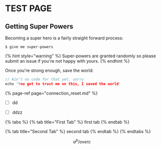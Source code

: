 # TEST PAGE

## Getting Super Powers

Becoming a super hero is a fairly straight forward process:

```
$ give me super-powers
```

{% hint style="warning" %}
 Super-powers are granted randomly so please submit an issue if you're not happy with yours.
{% endhint %}

Once you're strong enough, save the world:

```c
// Ain't no code for that yet, sorry
echo 'You got to trust me on this, I saved the world'
```

{% page-ref page="connection\_reset.md" %}



* [ ] dd
* [ ] ddzz



{% tabs %}
{% tab title="First Tab" %}
first tab 
{% endtab %}

{% tab title="Second Tab" %}
second tab
{% endtab %}
{% endtabs %}

$$
a^b /over c
$$



